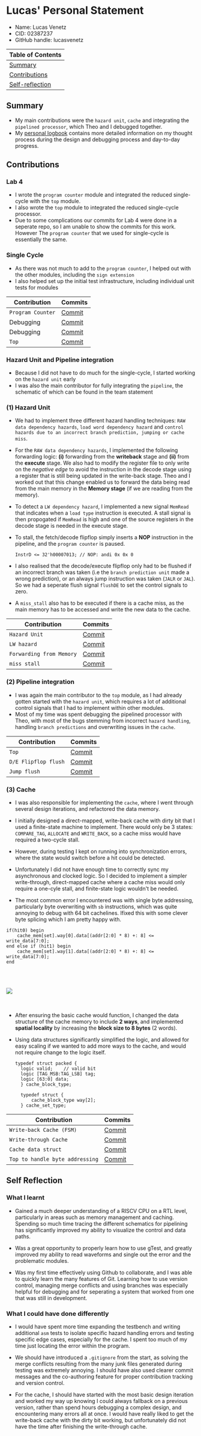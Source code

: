 # Lucas' Personal Statement

- Name: Lucas Venetz
- CID: 02387237
- GitHub handle: lucasvenetz

| Table of Contents |
|-|
| [Summary](#summary) |
| [Contributions](#Contributions) |
| [Self-reflection](#self-reflection) |

## Summary

- My main contributions were the `hazard unit`, `cache` and integrating the `pipelined processor`, which Theo and I debugged together.
- My [personal logbook](../logs/Lucas_log.md) contains more detailed information on my thought process during the design and debugging process and day-to-day progress.

## Contributions

### Lab 4
- I wrote the `program counter` module and integrated the reduced single-cycle with the `top` module.
- I also wrote the `top` module to integrated the reduced single-cycle processor.
- Due to some complications our commits for Lab 4 were done in a seperate repo, so I am unable to show the commits for this work. However The `program counter` that we used for single-cycle is essentially the same.

### Single Cycle
- As there was not much to add to the `program counter`, I helped out with the other modules, including the `sign extension`
- I also helped set up the initial test infrastructure, including individual unit tests for modules

| Contribution | Commits |
|-|-|
| `Program Counter` | [Commit](https://github.com/luqeei1/RISCV-Group23/commit/755ed7813b33a644026b0deda876ae2c68cfc9c1) |
| Debugging | [Commit](https://github.com/luqeei1/RISCV-Group23/commit/9f427e58ae6ae3840bc6875a63f09edbf07651ee) |
| Debugging | [Commit](https://github.com/luqeei1/RISCV-Group23/commit/087b27cf13a0f797ae4fa0255668e86eddaeac05) |
| `Top` | [Commit](https://github.com/luqeei1/RISCV-Group23/commit/4cbb468f31109eebddfbfa59a7fbfb47d6150b89) |

### Hazard Unit and Pipeline integration
- Because I did not have to do much for the single-cycle, I started working on the `hazard unit` early
- I was also the main contributor for fully integrating the `pipeline`, the schematic of which can be found in the team statement

### (1) Hazard Unit
- We had to implement three different hazard handling techniques: `RAW data dependency hazards`, `load word dependency hazard` and `control hazards due to an incorrect branch prediction, jumping or cache miss`. 
- For the `RAW data dependency hazards`, I implemented the following forwarding logic: 
**(i)** forwarding from the **writeback** stage and **(ii)** from the **execute** stage. We also had to modify the register file to only write on the *negative edge* to avoid the instruction in the decode stage using a register that is still being updated in the write-back stage. Theo and I worked out that this change enabled us to forward the data being read from the main memory in the **Memory stage** (if we are reading from the memory). 

- To detect a `LW dependency hazard`, I implemented a new signal `MemRead` that indicates when a `load type` instruction is executed. A stall signal is then propogated if `MemRead` is high and one of the source registers in the decode stage is needed in the execute stage.
- To stall, the fetch/decode flipflop simply inserts a **NOP** instruction in the pipeline, and the `program counter` is paused.

    ```
    InstrD <= 32'h00007013; // NOP: andi 0x 0x 0
    ```
- I also realised that the decode/execute flipflop only had to be flushed if an incorrect branch was taken (i.e the `branch prediction unit` made a wrong prediction), or an always jump instruction was taken (`JALR` or `JAL`). So we had a seperate flush signal `flushDE` to set the control signals to zero.
- A `miss_stall` also has to be executed if there is a cache miss, as the main memory has to be accessed and write the new data to the cache. 

|Contribution | Commits |
|-|-|
|`Hazard Unit` | [Commit](https://github.com/luqeei1/RISCV-Group23/commit/cbee762ebbada6378e3faca397ba29c0ae3e2323) |
|`LW hazard`| [Commit](https://github.com/luqeei1/RISCV-Group23/commit/e550bce4151987d3dbec5c434b290fdd7e1c3b48) |
|`Forwarding from Memory`| [Commit](https://github.com/luqeei1/RISCV-Group23/commit/0755f43210b30e945e93fe01002802459061148b) |
|`miss stall`| [Commit](https://github.com/luqeei1/RISCV-Group23/commit/9e2c14117a39edfcd85254775f8c24da967f400e) |

### (2) Pipeline integration
- I was again the main contributor to the `top` module, as I had already gotten started with the `hazard unit`, which requires a lot of additional control signals that I had to implement within other modules.
- Most of my time was spent debugging the pipelined processor with Theo, with most of the bugs stemming from incorrect `hazard handling`, handling `branch predictions` and overwriting issues in the `cache`.

|Contribution | Commits |
|-|-|
|`Top`| [Commit](https://github.com/luqeei1/RISCV-Group23/commit/0dedeea5d73900a4cc7295610d8979dea3bba555) |
|`D/E Flipflop flush`| [Commit](https://github.com/luqeei1/RISCV-Group23/commit/2f0ce5f364fdd10c8c6b06caf411388df8b1209c) |
|`Jump flush`| [Commit](https://github.com/luqeei1/RISCV-Group23/commit/defb919e0c6cfb1dc47ed30b71e4dde8ad865ef5) |

### (3) Cache
- I was also responsible for implementing the `cache`, where I went through several design iterations, and refactored the data memory.
- I initially designed a direct-mapped, write-back cache with dirty bit that I used a finite-state machine to implement. There would only be 3 states: `COMPARE_TAG`, `ALLOCATE` and `WRITE_BACK`, so a cache miss would have required a two-cycle stall. 

- However, during testing I kept on running into synchronization errors, where the state would switch before a hit could be detected.
- Unfortunately I did not have enough time to correctly sync my asynchronous and clocked logic. So I decided to implement a simpler write-through, direct-mapped cache where a cache miss would only require a one-cyle stall, and finite-state logic wouldn't be needed.

- The most common error I encountered was with single byte addressing, particularly byte overwriting with `sb` instructions, which was quite annoying to debug with 64 bit cachelines. Ifixed this with some clever byte splicing which I am pretty happy with.
```
if(hit0) begin
    cache_mem[set].way[0].data[(addr[2:0] * 8) +: 8] <= write_data[7:0];
end else if (hit1) begin
    cache_mem[set].way[1].data[(addr[2:0] * 8) +: 8] <= write_data[7:0];
end
```
<br> </br>
<div align = "centre"> 
    <img src= "images/gtkwave_cache.png"> </img>
</div>
<br> </br>

- After ensuring the basic cache would function, I changed the data structure of the cache memory to include **2 ways**, and implemented **spatial locality** by increasing the **block size to 8 bytes** (2 words).

- Using data structures significantly simplified the logic, and allowed for easy scaling if we wanted to add more ways to the cache, and would not require change to the logic itself.
  ```
  typedef struct packed {
    logic valid;    // valid bit
    logic [TAG_MSB:TAG_LSB] tag;
    logic [63:0] data;
    } cache_block_type;

    typedef struct {
        cache_block_type way[2];
    } cache_set_type;
  ```

|Contribution | Commits |
|-|-|
|`Write-back Cache (FSM)` | [Commit](https://github.com/luqeei1/RISCV-Group23/commit/30313ff45b0eac8fd8f73171f29b6bf520916298) |
|`Write-through Cache` | [Commit](https://github.com/luqeei1/RISCV-Group23/commit/66653bef6dede9d1e3954f9afa9e7e5931289e8a) |
|`Cache data struct`| [Commit](https://github.com/luqeei1/RISCV-Group23/commit/6dba5f8259aff036dff6878b9e785631525f1b46) |
|`Top to handle byte addressing`| [Commit](https://github.com/luqeei1/RISCV-Group23/commit/a185b848518ae909f769d5afe5d9abfc89d73fd0) |

## Self Reflection

### What I learnt
- Gained a much deeper understanding of a RISCV CPU on a RTL level, particularly in areas such as memory management and caching. Spending so much time tracing the different schematics for pipelining has significantly improved my ability to visualize the control and data paths. 

- Was a great opportunity to properly learn how to use gTest, and greatly improved my ability to read waveforms and single out the error and the problematic modules.

- Was my first time effectively using Github to collaborate, and I was able to quickly learn the many features of Git. Learning how to use version control, managing merge conflicts and using branches was especially helpful for debugging and for seperating a system that worked from one that was still in development.

### What I could have done differently

- I would have spent more time expanding the testbench and writing additional `asm` tests to isolate specific hazard handling errors and testing specific edge cases, especially for the cache. I spent too much of my time just locating the error within the program.

- We should have introduced a `.gitignore` from the start, as solving the merge conflicts resulting from the many junk files generated during testing was extremely annoying. I should have also used clearer commit messages and the co-authoring feature for proper contribution tracking and version control.

- For the cache, I should have started with the most basic design iteration and worked my way up knowing I could always fallback on a previous version, rather than spend hours debugging a complex design, and encountering many errors all at once. I would have really liked to get the write-back cache with the dirty bit working, but unfortunately did not have the time after finishing the write-through cache.


